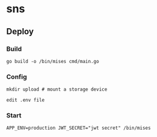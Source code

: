 # sns

## Deploy

### Build

`go build -o /bin/mises cmd/main.go`

### Config

```
mkdir upload # mount a storage device

edit .env file
```

### Start

`APP_ENV=production JWT_SECRET="jwt secret" /bin/mises`
